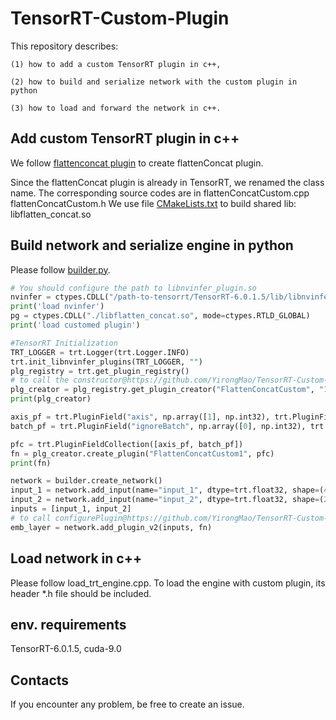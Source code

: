 # TensorRT-Custom-Plugin
This repository describes:   

    (1) how to add a custom TensorRT plugin in c++,    
    
    (2) how to build and serialize network with the custom plugin in python   
    
    (3) how to load and forward the network in c++.
    
## Add custom TensorRT plugin in c++
We follow [flattenconcat plugin](https://github.com/NVIDIA/TensorRT/tree/release/6.0/plugin/flattenConcat) to create flattenConcat plugin. 

Since the flattenConcat plugin is already in TensorRT, we renamed the class name.
The corresponding source codes are in flattenConcatCustom.cpp flattenConcatCustom.h
We use file [CMakeLists.txt](https://github.com/YirongMao/TensorRT-Custom-Plugin/blob/master/CMakeLists.txt) to build shared lib: libflatten_concat.so


## Build network and serialize engine in python
Please follow [builder.py](https://github.com/YirongMao/TensorRT-Custom-Plugin/blob/master/builder.py).


```python
# You should configure the path to libnvinfer_plugin.so
nvinfer = ctypes.CDLL("/path-to-tensorrt/TensorRT-6.0.1.5/lib/libnvinfer_plugin.so", mode=ctypes.RTLD_GLOBAL)
print('load nvinfer')
pg = ctypes.CDLL("./libflatten_concat.so", mode=ctypes.RTLD_GLOBAL)
print('load customed plugin')

#TensorRT Initialization
TRT_LOGGER = trt.Logger(trt.Logger.INFO)
trt.init_libnvinfer_plugins(TRT_LOGGER, "")
plg_registry = trt.get_plugin_registry()
# to call the constructor@https://github.com/YirongMao/TensorRT-Custom-Plugin/blob/master/flattenConcatCustom.cpp#L36
plg_creator = plg_registry.get_plugin_creator("FlattenConcatCustom", "1", "") 
print(plg_creator)

axis_pf = trt.PluginField("axis", np.array([1], np.int32), trt.PluginFieldType.INT32)
batch_pf = trt.PluginField("ignoreBatch", np.array([0], np.int32), trt.PluginFieldType.INT32)

pfc = trt.PluginFieldCollection([axis_pf, batch_pf])
fn = plg_creator.create_plugin("FlattenConcatCustom1", pfc)
print(fn)

network = builder.create_network()
input_1 = network.add_input(name="input_1", dtype=trt.float32, shape=(4, 2, 2))
input_2 = network.add_input(name="input_2", dtype=trt.float32, shape=(2, 2, 2))
inputs = [input_1, input_2]
# to call configurePlugin@https://github.com/YirongMao/TensorRT-Custom-Plugin/blob/master/flattenConcatCustom.cpp#L258
emb_layer = network.add_plugin_v2(inputs, fn) 
```

## Load network in c++
Please follow load_trt_engine.cpp. To load the engine with custom plugin, its header *.h file should be included.

## env. requirements
TensorRT-6.0.1.5, cuda-9.0

## Contacts
If you encounter any problem, be free to create an issue.
  
  
  
